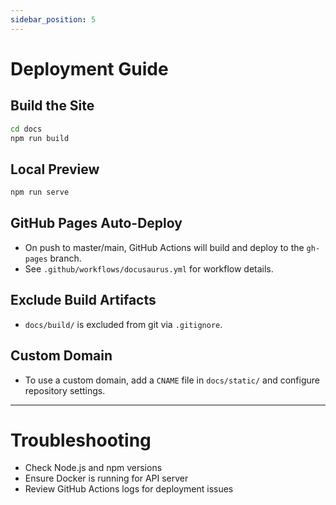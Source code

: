 ```yaml
---
sidebar_position: 5
---
```


# Deployment Guide

## Build the Site

```bash
cd docs
npm run build
```

## Local Preview

```bash
npm run serve
```

## GitHub Pages Auto-Deploy
- On push to master/main, GitHub Actions will build and deploy to the `gh-pages` branch.
- See `.github/workflows/docusaurus.yml` for workflow details.

## Exclude Build Artifacts
- `docs/build/` is excluded from git via `.gitignore`.

## Custom Domain
- To use a custom domain, add a `CNAME` file in `docs/static/` and configure repository settings.

---

# Troubleshooting
- Check Node.js and npm versions
- Ensure Docker is running for API server
- Review GitHub Actions logs for deployment issues
